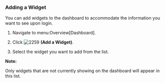 ### Adding a Widget

You can add widgets to the dashboard to accommodate the information you
want to see upon login.

1.  Navigate to menu:Overview\[Dashboard\].

2.  Click ![2259](../images/2259.png) **(Add a Widget)**.

3.  Select the widget you want to add from the list.

**Note:**

Only widgets that are not currently showing on the dashboard will appear
in this list.

</div>
